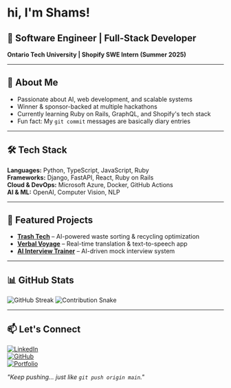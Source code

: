 # hi, I'm Shams!

## 🚀 Software Engineer | Full-Stack Developer
**Ontario Tech University | Shopify SWE Intern (Summer 2025)**  

---

## 🔹 About Me  
- Passionate about AI, web development, and scalable systems  
- Winner & sponsor-backed at multiple hackathons  
- Currently learning Ruby on Rails, GraphQL, and Shopify's tech stack  
- Fun fact: My `git commit` messages are basically diary entries  

---

## 🛠 Tech Stack  
**Languages:** Python, TypeScript, JavaScript, Ruby  
**Frameworks:** Django, FastAPI, React, Ruby on Rails  
**Cloud & DevOps:** Microsoft Azure, Docker, GitHub Actions  
**AI & ML:** OpenAI, Computer Vision, NLP  

---

## 📌 Featured Projects  
- **[Trash Tech](#)** – AI-powered waste sorting & recycling optimization  
- **[Verbal Voyage](#)** – Real-time translation & text-to-speech app  
- **[AI Interview Trainer](#)** – AI-driven mock interview system  

---

## 📊 GitHub Stats  
![GitHub Streak](https://streak-stats.demolab.com/?user=shamsharoon&theme=tokyonight)
![Contribution Snake](https://github.com/shamsharoon/shamsharoon/blob/output/github-contribution-grid-snake.svg)

---

## 📫 Let's Connect  
[![LinkedIn](https://img.shields.io/badge/LinkedIn-0077B5?style=for-the-badge&logo=linkedin&logoColor=white)](https://linkedin.com/in/shams-haroon)  
[![GitHub](https://img.shields.io/badge/GitHub-181717?style=for-the-badge&logo=github&logoColor=white)](https://github.com/shamsharoon)  
[![Portfolio](https://img.shields.io/badge/Portfolio-%23000000.svg?style=for-the-badge&logo=firefox&logoColor=white)](https://shamsharoon.com/)  

*"Keep pushing... just like `git push origin main`."*
